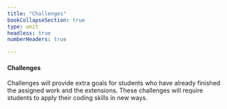 ```yaml
---
title: "Challenges"
bookCollapseSection: true
type: unit
headless: true
numberHeaders: true

---
```


#### Challenges
Challenges will provide extra goals for students who have already finished
the assigned work and the extensions.
These challenges will require students to apply their coding skills in new ways.
